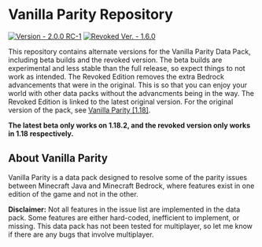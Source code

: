 # Vanilla Parity Repository

[![Version - 2.0.0 RC-1](https://img.shields.io/badge/Ver.-2.0.0%20RC--1-c1709d)](https://github.com/CraftyG/vanilla_parity/wiki)
[![Revoked Ver. - 1.6.0](https://img.shields.io/badge/Revoked_Ver.-1.6.0-ee7722)](https://github.com/CraftyG/vanilla_parity/wiki)

This repository contains alternate versions for the Vanilla Parity Data Pack, including beta builds and the revoked version. The beta builds are experimental and less stable than the full release, so expect things to not work as intended. The Revoked Edition removes the extra Bedrock advancements that were in the original. This is so that you can enjoy your world with other data packs without the advancments being in the way. The Revoked Edition is linked to the latest original version. For the original version of the pack, see [Vanilla Parity [1.18]](https://www.planetminecraft.com/data-pack/vanilla-parity/).

**The latest beta only works on 1.18.2, and the revoked version only works in 1.18 respectively.**

## About Vanilla Parity
Vanilla Parity is a data pack designed to resolve some of the parity issues between Minecraft Java and Minecraft Bedrock, where features exist in one edition of the game and not in the other.

**Disclaimer:** Not all features in the issue list are implemented in the data pack. Some features are either hard-coded, inefficient to implement, or missing. This data pack has not been tested for multiplayer, so let me know if there are any bugs that involve multiplayer.
